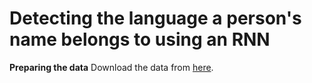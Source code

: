 # Detecting the language a person's name belongs to using an RNN 

**Preparing the data**
Download the data from [here](https://download.pytorch.org/tutorial/data.zip).
